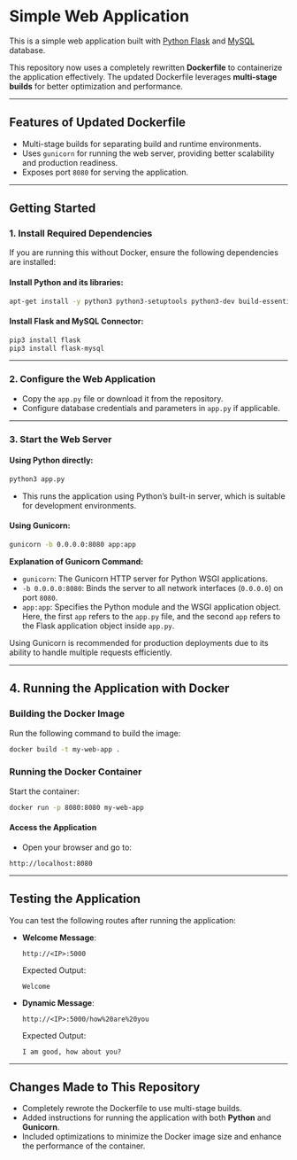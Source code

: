 
# **Simple Web Application**

This is a simple web application built with [Python Flask](http://flask.pocoo.org/) and [MySQL](https://www.mysql.com/) database. 

This repository now uses a completely rewritten **Dockerfile** to containerize the application effectively. The updated Dockerfile leverages **multi-stage builds** for better optimization and performance. 

---

## **Features of Updated Dockerfile**
- Multi-stage builds for separating build and runtime environments.
- Uses `gunicorn` for running the web server, providing better scalability and production readiness.
- Exposes port `8080` for serving the application.

---

## **Getting Started**

### **1. Install Required Dependencies**

If you are running this without Docker, ensure the following dependencies are installed:

#### Install Python and its libraries:
```bash
apt-get install -y python3 python3-setuptools python3-dev build-essential python3-pip default-libmysqlclient-dev
```

#### Install Flask and MySQL Connector:
```bash
pip3 install flask
pip3 install flask-mysql
```

---

### **2. Configure the Web Application**

- Copy the `app.py` file or download it from the repository.
- Configure database credentials and parameters in `app.py` if applicable.

---

### **3. Start the Web Server**

#### **Using Python directly:**
```bash
python3 app.py
```
- This runs the application using Python’s built-in server, which is suitable for development environments.

#### **Using Gunicorn:**
```bash
gunicorn -b 0.0.0.0:8080 app:app
```
**Explanation of Gunicorn Command:**
- `gunicorn`: The Gunicorn HTTP server for Python WSGI applications.
- `-b 0.0.0.0:8080`: Binds the server to all network interfaces (`0.0.0.0`) on port `8080`.
- `app:app`: Specifies the Python module and the WSGI application object. Here, the first `app` refers to the `app.py` file, and the second `app` refers to the Flask application object inside `app.py`.

Using Gunicorn is recommended for production deployments due to its ability to handle multiple requests efficiently.

---

## **4. Running the Application with Docker**

### **Building the Docker Image**
Run the following command to build the image:
```bash
docker build -t my-web-app .
```

### **Running the Docker Container**
Start the container:
```bash
docker run -p 8080:8080 my-web-app
```

#### **Access the Application**
- Open your browser and go to:
```
http://localhost:8080
```

---

## **Testing the Application**

You can test the following routes after running the application:

- **Welcome Message**:  
  ```
  http://<IP>:5000
  ```
  Expected Output:  
  ```
  Welcome
  ```

- **Dynamic Message**:  
  ```
  http://<IP>:5000/how%20are%20you
  ```
  Expected Output:  
  ```
  I am good, how about you?
  ```

---

## **Changes Made to This Repository**
- Completely rewrote the Dockerfile to use multi-stage builds.
- Added instructions for running the application with both **Python** and **Gunicorn**.
- Included optimizations to minimize the Docker image size and enhance the performance of the container.

